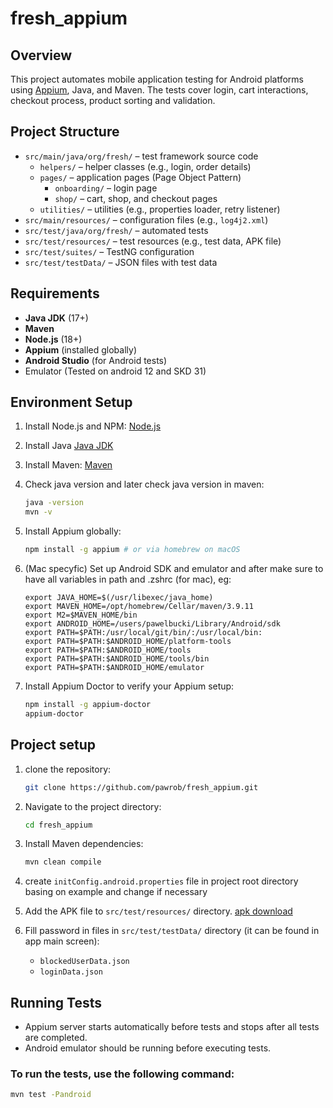 # fresh_appium

## Overview

This project automates mobile application testing for Android platforms using [Appium](https://appium.io/), Java, and
Maven. The tests cover login, cart interactions, checkout process, product sorting and validation.

## Project Structure

- `src/main/java/org/fresh/` – test framework source code
    - `helpers/` – helper classes (e.g., login, order details)
    - `pages/` – application pages (Page Object Pattern)
        - `onboarding/` – login page
        - `shop/` – cart, shop, and checkout pages
    - `utilities/` – utilities (e.g., properties loader, retry listener)
- `src/main/resources/` – configuration files (e.g., `log4j2.xml`)
- `src/test/java/org/fresh/` – automated tests
- `src/test/resources/` – test resources (e.g., test data, APK file)
- `src/test/suites/` – TestNG configuration
- `src/test/testData/` – JSON files with test data

## Requirements

- **Java JDK** (17+)
- **Maven**
- **Node.js** (18+)
- **Appium** (installed globally)
- **Android Studio** (for Android tests)
- Emulator (Tested on android 12 and SKD 31)

## Environment Setup

1. Install Node.js and NPM: [Node.js](https://nodejs.org/)
2. Install Java  [Java JDK](https://www.oracle.com/java/technologies/javase/jdk17-archive-downloads.html)
3. Install Maven: [Maven](https://maven.apache.org/install.html)
4. Check java version and later check java version in maven:

    ```bash
    java -version
    mvn -v
    ```
5. Install Appium globally:

    ```bash
    npm install -g appium # or via homebrew on macOS
    ```

6. (Mac specyfic) Set up Android SDK and emulator and after make sure to have all variables in path and .zshrc (for
   mac), eg:
    ```
    export JAVA_HOME=$(/usr/libexec/java_home)
    export MAVEN_HOME=/opt/homebrew/Cellar/maven/3.9.11
    export M2=$MAVEN_HOME/bin
    export ANDROID_HOME=/users/pawelbucki/Library/Android/sdk 
    export PATH=$PATH:/usr/local/git/bin/:/usr/local/bin:
    export PATH=$PATH:$ANDROID_HOME/platform-tools
    export PATH=$PATH:$ANDROID_HOME/tools
    export PATH=$PATH:$ANDROID_HOME/tools/bin
    export PATH=$PATH:$ANDROID_HOME/emulator
    ```

8. Install Appium Doctor to verify your Appium setup:

    ```bash
    npm install -g appium-doctor
    appium-doctor
    ```

## Project setup

1. clone the repository:

    ```bash
    git clone https://github.com/pawrob/fresh_appium.git
   ```
2. Navigate to the project directory:

    ```bash
    cd fresh_appium
    ```
3. Install Maven dependencies:

    ```bash
    mvn clean compile
    ```
4. create `initConfig.android.properties` file in project root directory basing on example and change if necessary
5. Add the APK file to `src/test/resources/`
   directory. [apk download](https://github.com/saucelabs/sample-app-mobile/releases/)
6. Fill password in files in `src/test/testData/` directory (it can be found in app main screen):
    - `blockedUserData.json`
    - `loginData.json`

## Running Tests

- Appium server starts automatically before tests and stops after all tests are completed.
- Android emulator should be running before executing tests.

### To run the tests, use the following command:

```bash
mvn test -Pandroid 
```

